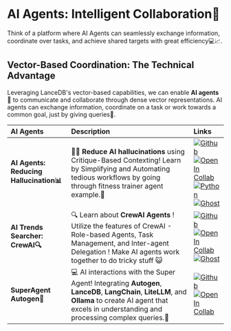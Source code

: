 # AI Agents: Intelligent Collaboration🤖

Think of a platform where AI Agents can seamlessly exchange information, coordinate over tasks, and achieve shared targets with great efficiency💻📈.

## Vector-Based Coordination: The Technical Advantage
Leveraging LanceDB's vector-based capabilities, we can enable **AI agents 🤖** to communicate and collaborate through dense vector representations. AI agents can exchange information, coordinate on a task or work towards a common goal, just by giving queries📝.

| **AI Agents** | **Description** | **Links** |
|:--------------|:----------------|:----------|
| **AI Agents: Reducing Hallucination📊** | 🤖💡 **Reduce AI hallucinations** using Critique-Based Contexting! Learn by Simplifying and Automating tedious workflows by going through fitness trainer agent example.💪 | [![Github](../../assets/github.svg)][hallucination_github] <br>[![Open In Collab](../../assets/colab.svg)][hallucination_colab] <br>[![Python](../../assets/python.svg)][hallucination_python] <br>[![Ghost](../../assets/ghost.svg)][hallucination_ghost] |
| **AI Trends Searcher: CrewAI🔍️** | 🔍️ Learn about **CrewAI Agents** ! Utilize the features of CrewAI - Role-based Agents, Task Management, and Inter-agent Delegation ! Make AI agents work together to do tricky stuff 😺| [![Github](../../assets/github.svg)][trend_github] <br>[![Open In Collab](../../assets/colab.svg)][trend_colab] <br>[![Ghost](../../assets/ghost.svg)][trend_ghost] |
| **SuperAgent Autogen🤖** | 💻 AI interactions with the Super Agent! Integrating **Autogen**, **LanceDB**, **LangChain**, **LiteLLM**, and **Ollama** to create AI agent that excels in understanding and processing complex queries.🤖 | [![Github](../../assets/github.svg)][superagent_github] <br>[![Open In Collab](../../assets/colab.svg)][superagent_colab] |


[hallucination_github]: https://github.com/lancedb/vectordb-recipes/blob/main/examples/reducing_hallucinations_ai_agents
[hallucination_colab]: https://colab.research.google.com/github/lancedb/vectordb-recipes/blob/main/examples/reducing_hallucinations_ai_agents/main.ipynb
[hallucination_python]: https://github.com/lancedb/vectordb-recipes/blob/main/examples/reducing_hallucinations_ai_agents/main.py
[hallucination_ghost]: https://blog.lancedb.com/how-to-reduce-hallucinations-from-llm-powered-agents-using-long-term-memory-72f262c3cc1f/

[trend_github]: https://github.com/lancedb/vectordb-recipes/blob/main/examples/AI-Trends-with-CrewAI
[trend_colab]: https://colab.research.google.com/github/lancedb/vectordb-recipes/blob/main/examples/AI-Trends-with-CrewAI/CrewAI_AI_Trends.ipynb
[trend_ghost]: https://blog.lancedb.com/track-ai-trends-crewai-agents-rag/

[superagent_github]: https://github.com/lancedb/vectordb-recipes/blob/main/examples/SuperAgent_Autogen
[superagent_colab]: https://colab.research.google.com/github/lancedb/vectordb-recipes/blob/main/examples/SuperAgent_Autogen/main.ipynb
